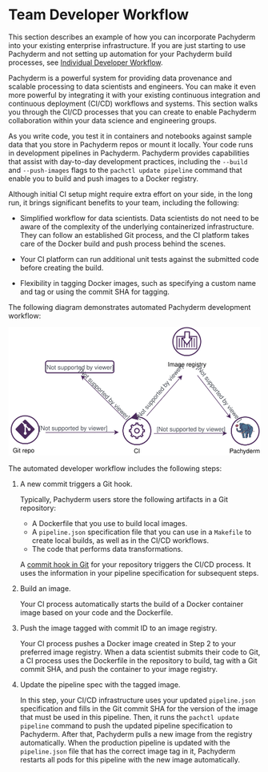 # Team Developer Workflow

This section describes an example of how you can
incorporate Pachyderm into your existing enterprise
infrastructure. If you are just starting to use Pachyderm
and not setting up automation for your Pachyderm build
processes, see [Individual Developer Workflow](../how-tos/individual-developer-workflow.md).

Pachyderm is a powerful system for providing data
provenance and scalable processing to data
scientists and engineers. You can make it even
more powerful by integrating it with your existing
continuous integration and continuous deployment (CI/CD)
workflows and systems. This section walks you through the
CI/CD processes that you can create to enable Pachyderm
collaboration within your data science and engineering groups.

As you write code, you test it in containers and
notebooks against sample data that you store in Pachyderm repos or
mount it locally.
Your code runs in development pipelines in Pachyderm.
Pachyderm provides capabilities that assist with day-to-day
development practices, including
the `--build` and `--push-images` flags to the
`pachctl update pipeline` command that enable you to
build and push images to a Docker registry.

Although initial CI setup might require extra effort on your side,
in the long run, it brings significant benefits to your team,
including the following:

* Simplified workflow for data scientists. Data scientists do not need to be
aware of the complexity of the underlying containerized infrastructure. They
can follow an established Git process, and the CI platform takes care of the
Docker build and push process behind the scenes.

* Your CI platform can run additional unit tests against the submitted
code before creating the build.

* Flexibility in tagging Docker images, such as specifying a custom name
and tag or using the commit SHA for tagging.


The following diagram demonstrates automated Pachyderm
development workflow:

![Developer Workflow](../assets/images/d_developer_workflow102.svg)

The automated developer workflow includes the following steps:

1. A new commit triggers a Git hook.

   Typically, Pachyderm users store the following artifacts in a
   Git repository:

   - A Dockerfile that you use to build local images.
   - A `pipeline.json` specification file that you can use in a `Makefile` to
   create local builds, as well as in the CI/CD workflows.
   - The code that performs data transformations.

   A [commit hook in Git](https://git-scm.com/book/en/v2/Customizing-Git-Git-Hooks)
   for your repository triggers the CI/CD process. It uses the
   information in your pipeline specification for subsequent steps.

2. Build an image.

   Your CI process automatically starts the build of a Docker container
   image based on your code and the Dockerfile.

3. Push the image tagged with commit ID to an image registry.

   Your CI process pushes a Docker image created in Step 2 to your preferred
   image registry. When a data scientist submits their code to Git, a CI
   process uses the Dockerfile in the repository to build, tag with a Git
   commit SHA, and push the container to your image registry.

4. Update the pipeline spec with the tagged image.

   In this step, your CI/CD infrastructure uses your updated `pipeline.json`
   specification and fills in the Git commit
   SHA for the version of the image that must be used in this pipeline.
   Then, it runs the `pachctl update pipeline` command to push the
   updated pipeline specification to Pachyderm. After that,
   Pachyderm pulls a new image from the registry automatically.
   When the production pipeline is updated with the `pipeline.json`
   file that has the correct image tag in it, Pachyderm restarts all pods
   for this pipeline with the new image automatically.
